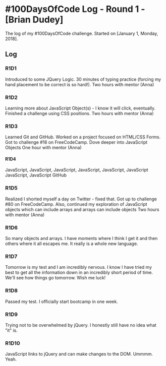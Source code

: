 # #100DaysOfCode Log - Round 1 - [Brian Dudey]

The log of my #100DaysOfCode challenge. Started on [January 1, Monday, 2018].

## Log

### R1D1 
Introduced to some JQuery Logic. 30 minutes of typing practice (forcing my hand placement to be correct is so hard!). 
Two hours with mentor (Anna)

### R1D2
Learning more about JavaScript Object(s) - I know it will click, eventually. Finished a challenge using CSS positions.
Two hours with mentor (Anna)

### R1D3
Learned Git and GitHub. Worked on a project focused on HTML/CSS Forms. Got to challenge #16 on FreeCodeCamp. Dove deeper into JavaScript Objects
One hour with mentor (Anna)

#### R1D4
JavaScript, JavaScript, 
JavaScript, JavaScript,
JavaScript, JavaScript
JavaScript, JavaScript
GitHub

### R1D5
Realized I shorted myself a day on Twitter - fixed that. Got up to challenge #80 on FreeCodeCamp.
Also, continued my exploration of JavaScript objects which can include arrays and arrays can include objects
Two hours with mentor (Anna)

### R1D6
So many objects and arrays. I have moments where I think I get it and then others where it all escapes me. It really is a whole new language.

### R1D7
Tomorrow is my test and I am incredibly nervous. I know I have tried my best to get all the information down in an incredibly short period of time. We'll see how things go tomorrow. Wish me luck!

### R1D8
Passed my test. I officially start bootcamp in one week.

### R1D9
Trying not to be overwhelmed by jQuery. I honestly still have no idea what "it" is.

### R1D10
JavaScript links to jQuery and can make changes to the DOM. Ummmm. Yeah.


